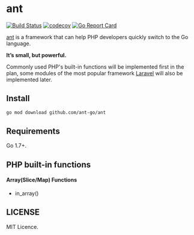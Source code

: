 # ant

[![Build Status](https://travis-ci.com/ant-go/ant.svg)](https://travis-ci.com/ant-go/ant)
[![codecov](https://codecov.io/gh/ant-go/ant/branch/master/graph/badge.svg)](https://codecov.io/gh/ant-go/ant)
[![Go Report Card](https://goreportcard.com/badge/github.com/ant-go/ant)](https://goreportcard.com/report/github.com/ant-go/ant)

[ant](https://github.com/ant-go/ant) is a framework that can help PHP developers quickly switch to the Go language.

**It’s small, but powerful.**

Commonly used PHP's built-in functions will be implemented first in the plan, some modules of the most popular framework [Laravel](https://laravel.com/) will also be implemented later.

## Install

```bash
go mod download github.com/ant-go/ant
```

## Requirements

Go 1.7+.

## PHP built-in functions

#### Array(Slice/Map) Functions

* in_array()

## LICENSE

MIT Licence.